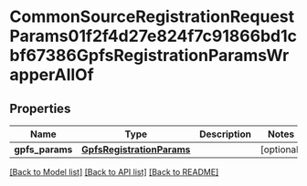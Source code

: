 # CommonSourceRegistrationRequestParams01f2f4d27e824f7c91866bd1cbf67386GpfsRegistrationParamsWrapperAllOf


## Properties
Name | Type | Description | Notes
------------ | ------------- | ------------- | -------------
**gpfs_params** | [**GpfsRegistrationParams**](GpfsRegistrationParams.md) |  | [optional] 

[[Back to Model list]](../README.md#documentation-for-models) [[Back to API list]](../README.md#documentation-for-api-endpoints) [[Back to README]](../README.md)


